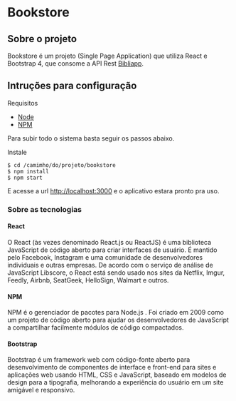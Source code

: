 # Bookstore

## Sobre o projeto

Bookstore é um projeto (Single Page Application) que utiliza React e Bootstrap 4, que consome a API Rest <a href="http://bibliapp.herokuapp.com/explorer" target="_blank" >Bibliapp</a>.

## Intruções para configuração

Requisitos

- <a href="https://nodejs.org/en/" target="_blank" >Node<a/>
- <a href="https://www.npmjs.com/get-npm" target="_blank" >NPM</a>
  
Para subir todo o sistema basta seguir os passos abaixo.

Instale 

```
$ cd /camimho/do/projeto/bookstore
$ npm install
$ npm start
```

E acesse a url <a href="http://localhost:3000" target="_blank">http://localhost:3000</a> e o aplicativo estara pronto pra uso.

### Sobre as tecnologias

#### React

O React (às vezes denominado React.js ou ReactJS) é uma biblioteca JavaScript de código aberto para criar interfaces de usuário. É mantido pelo Facebook, Instagram e uma comunidade de desenvolvedores individuais e outras empresas. De acordo com o serviço de análise de JavaScript Libscore, o React está sendo usado nos sites da Netflix, Imgur, Feedly, Airbnb, SeatGeek, HelloSign, Walmart e outros.

#### NPM

NPM é o gerenciador de pacotes para Node.js . Foi criado em 2009 como um projeto de código aberto para ajudar os desenvolvedores de JavaScript a compartilhar facilmente módulos de código compactados.

#### Bootstrap

Bootstrap é um framework web com código-fonte aberto para desenvolvimento de componentes de interface e front-end para sites e aplicações web usando HTML, CSS e JavaScript, baseado em modelos de design para a tipografia, melhorando a experiência do usuário em um site amigável e responsivo.
